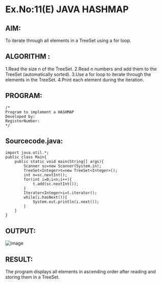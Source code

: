 # Ex.No:11(E)  JAVA HASHMAP

## AIM:
 To iterate through all elements in a TreeSet using a for loop.
## ALGORITHM :
1.Read the size n of the TreeSet.
2.Read n numbers and add them to the TreeSet (automatically sorted).
3.Use a for loop to iterate through the elements in the TreeSet.
4.Print each element during the iteration.
## PROGRAM:
 ```
/*
Program to implement a HASHMAP
Developed by: 
RegisterNumber:  
*/
```

## Sourcecode.java:
```
import java.util.*;
public class Main{
    public static void main(String[] args){
        Scanner sc=new Scanner(System.in);
        TreeSet<Integer>t=new TreeSet<Integer>();
        int n=sc.nextInt();
        for(int i=0;i<n;i++){
            t.add(sc.nextInt());
        }
        Iterator<Integer>i=t.iterator();
        while(i.hasNext()){
            System.out.println(i.next());
        }
    }
}
```






## OUTPUT:

![image](https://github.com/user-attachments/assets/a98e6813-aa44-4932-a609-2e934f175008)


## RESULT:

The program displays all elements in ascending order after reading and storing them in a TreeSet.


